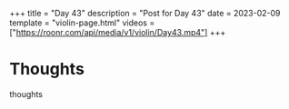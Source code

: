 +++
title = "Day 43"
description = "Post for Day 43"
date = 2023-02-09
template = "violin-page.html"
videos = ["https://roonr.com/api/media/v1/violin/Day43.mp4"]
+++

# Thoughts
thoughts
